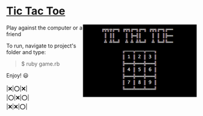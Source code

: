 # [Tic Tac Toe](https://en.wikipedia.org/wiki/Tic-tac-toe) <br>
<img src="logo.png" align="right"/>

Play against the computer or a friend

To run, navigate to project's folder and type:<br>
> $ ruby game.rb

Enjoy! :smiley: <br><br>
|:x:|:o:|:x:|<br>
|:o:|:x:|:o:|<br>
|:x:|:x:|:o:|<br>
